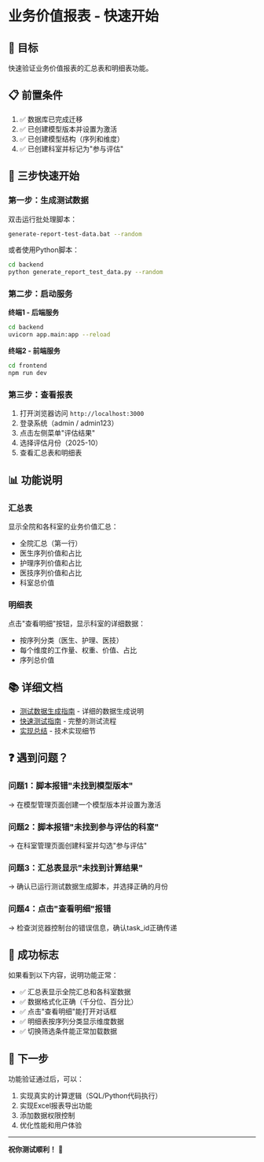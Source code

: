 # 业务价值报表 - 快速开始

## 🎯 目标

快速验证业务价值报表的汇总表和明细表功能。

## 📋 前置条件

1. ✅ 数据库已完成迁移
2. ✅ 已创建模型版本并设置为激活
3. ✅ 已创建模型结构（序列和维度）
4. ✅ 已创建科室并标记为"参与评估"

## 🚀 三步快速开始

### 第一步：生成测试数据

双击运行批处理脚本：

```bash
generate-report-test-data.bat --random
```

或者使用Python脚本：

```bash
cd backend
python generate_report_test_data.py --random
```

### 第二步：启动服务

**终端1 - 后端服务**
```bash
cd backend
uvicorn app.main:app --reload
```

**终端2 - 前端服务**
```bash
cd frontend
npm run dev
```

### 第三步：查看报表

1. 打开浏览器访问 `http://localhost:3000`
2. 登录系统（admin / admin123）
3. 点击左侧菜单"评估结果"
4. 选择评估月份（2025-10）
5. 查看汇总表和明细表

## 📊 功能说明

### 汇总表

显示全院和各科室的业务价值汇总：

- 全院汇总（第一行）
- 医生序列价值和占比
- 护理序列价值和占比
- 医技序列价值和占比
- 科室总价值

### 明细表

点击"查看明细"按钮，显示科室的详细数据：

- 按序列分类（医生、护理、医技）
- 每个维度的工作量、权重、价值、占比
- 序列总价值

## 📚 详细文档

- [测试数据生成指南](REPORT_TEST_DATA_GUIDE.md) - 详细的数据生成说明
- [快速测试指南](REPORT_QUICK_TEST.md) - 完整的测试流程
- [实现总结](REPORT_IMPLEMENTATION_SUMMARY.md) - 技术实现细节

## ❓ 遇到问题？

### 问题1：脚本报错"未找到模型版本"

→ 在模型管理页面创建一个模型版本并设置为激活

### 问题2：脚本报错"未找到参与评估的科室"

→ 在科室管理页面创建科室并勾选"参与评估"

### 问题3：汇总表显示"未找到计算结果"

→ 确认已运行测试数据生成脚本，并选择正确的月份

### 问题4：点击"查看明细"报错

→ 检查浏览器控制台的错误信息，确认task_id正确传递

## 🎉 成功标志

如果看到以下内容，说明功能正常：

- ✅ 汇总表显示全院汇总和各科室数据
- ✅ 数据格式化正确（千分位、百分比）
- ✅ 点击"查看明细"能打开对话框
- ✅ 明细表按序列分类显示维度数据
- ✅ 切换筛选条件能正常加载数据

## 🔧 下一步

功能验证通过后，可以：

1. 实现真实的计算逻辑（SQL/Python代码执行）
2. 实现Excel报表导出功能
3. 添加数据权限控制
4. 优化性能和用户体验

---

**祝你测试顺利！** 🎊
